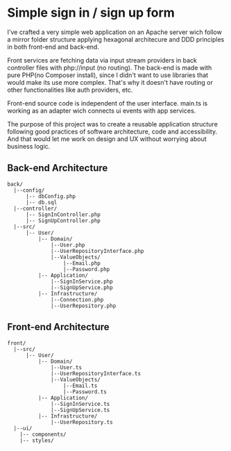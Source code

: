 # Simple sign in / sign up form
I've crafted a very simple web application on an Apache server wich follow a mirror folder structure applying hexagonal architecure and DDD principles in both front-end and back-end.

Front services are fetching data via input stream providers in back controller files with php://input (no routing). The back-end is made with pure PHP(no Composer install), since I didn't want to use libraries that would make its use more complex. That's why it doesn't have routing or other functionalities like auth providers, etc.

Front-end source code is independent of the user interface. main.ts is working as an adapter wich connects ui events with app services. 

The purpose of this project was to create a reusable application structure following good practices of software architecture, code and accessibility. And that would let me work on design and UX without worrying about business logic.


## Back-end Architecture
```
back/
  |--config/
      |-- dbConfig.php
      |-- db.sql
  |--controller/
      |-- SignInController.php
      |-- SignUpController.php
  |--src/
      |-- User/
          |-- Domain/
              |--User.php
              |--UserRepositoryInterface.php
              |--ValueObjects/
                  |--Email.php
                  |--Password.php
          |-- Application/
              |--SignInService.php
              |--SignUpService.php
          |-- Infrastructure/
              |--Connection.php
              |--UserRepository.php
```

## Front-end Architecture
```
front/
  |--src/
      |-- User/
          |-- Domain/
              |--User.ts
              |--UserRepositoryInterface.ts
              |--ValueObjects/
                  |--Email.ts
                  |--Password.ts
          |-- Application/
              |--SignInService.ts
              |--SignUpService.ts
          |-- Infrastructure/
              |--UserRepository.ts
  |--ui/
    |-- components/
    |-- styles/
```

